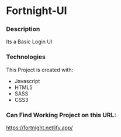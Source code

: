 # **Fortnight-UI**

### **Description**
  Its a Basic Login UI

### **Technologies** 
This Project is created with:
 - Javascript
 - HTML5
 - SASS
 - CSS3

### Can Find Working Project on this URL:
https://fortnight.netlify.app/
